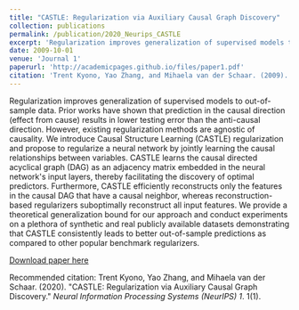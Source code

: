 ```yaml
---
title: "CASTLE: Regularization via Auxiliary Causal Graph Discovery"
collection: publications
permalink: /publication/2020_Neurips_CASTLE
excerpt: 'Regularization improves generalization of supervised models to out-of-sample data. Prior works have shown that prediction in the causal direction (effect from cause) results in lower testing error than the anti-causal direction. However, existing regularization methods are agnostic of causality. We introduce Causal Structure Learning (CASTLE) regularization and propose to regularize a neural network by jointly learning the causal relationships between variables. CASTLE learns the causal directed acyclical graph (DAG) as an adjacency matrix embedded in the neural network's input layers, thereby facilitating the discovery of optimal predictors. Furthermore, CASTLE efficiently reconstructs only the features in the causal DAG that have a causal neighbor, whereas reconstruction-based regularizers suboptimally reconstruct all input features. We provide a theoretical generalization bound for our approach and conduct experiments on a plethora of synthetic and real publicly available datasets demonstrating that CASTLE consistently leads to better out-of-sample predictions as compared to other popular benchmark regularizers.'
date: 2009-10-01
venue: 'Journal 1'
paperurl: 'http://academicpages.github.io/files/paper1.pdf'
citation: 'Trent Kyono, Yao Zhang, and Mihaela van der Schaar. (2009). &quot;CASTLE: Regularization via Auxiliary Causal Graph Discovery.&quot; <i>Neural Information Processing Systems (NeurIPS)</i>. 1(1).'
---
```

Regularization improves generalization of supervised models to out-of-sample data. Prior works have shown that prediction in the causal direction (effect from cause) results in lower testing error than the anti-causal direction. However, existing regularization methods are agnostic of causality. We introduce Causal Structure Learning (CASTLE) regularization and propose to regularize a neural network by jointly learning the causal relationships between variables. CASTLE learns the causal directed acyclical graph (DAG) as an adjacency matrix embedded in the neural network's input layers, thereby facilitating the discovery of optimal predictors. Furthermore, CASTLE efficiently reconstructs only the features in the causal DAG that have a causal neighbor, whereas reconstruction-based regularizers suboptimally reconstruct all input features. We provide a theoretical generalization bound for our approach and conduct experiments on a plethora of synthetic and real publicly available datasets demonstrating that CASTLE consistently leads to better out-of-sample predictions as compared to other popular benchmark regularizers.

[Download paper here](http://academicpages.github.io/files/paper1.pdf)

Recommended citation: Trent Kyono, Yao Zhang, and Mihaela van der Schaar. (2020). "CASTLE: Regularization via Auxiliary Causal Graph Discovery." <i>Neural Information Processing Systems (NeurIPS) 1</i>. 1(1).
